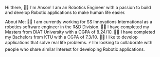 Hi there, 🙋‍♂️ I'm Anson!
I am an Robotics Engineer with a passion to build and develop Robotic applications to make human life easier.

About Me:
  👨‍🎓 I am currently working for SS Innovations International as a robotics software engineer in the R&D Division.
  👨‍🎓 I have completed my Masters from DIAT University with a CGPA of 8.24/10.
  👨‍🎓 I have completed my Bachelors from KTU with a CGPA of 7.3/10.
  👨‍💻 I like to develop applications that solve real life problems.
  ⚡ I’m looking to collaborate with people who share similar Interest for developing Robotic applications.
